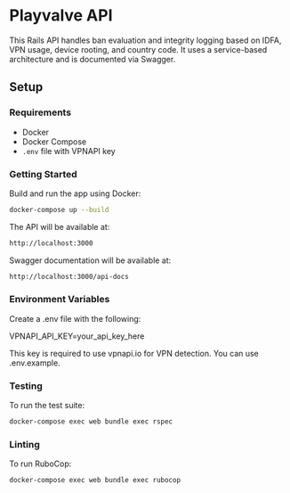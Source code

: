 # Playvalve API

This Rails API handles ban evaluation and integrity logging based on IDFA, VPN usage, device rooting, and country code. It uses a service-based architecture and is documented via Swagger.

## Setup

### Requirements

- Docker
- Docker Compose
- `.env` file with VPNAPI key

### Getting Started

Build and run the app using Docker:

```BASH
docker-compose up --build
```

The API will be available at:

```BASH
http://localhost:3000
```

Swagger documentation will be available at:

```BASH
http://localhost:3000/api-docs
```

### Environment Variables

Create a .env file with the following:

VPNAPI_API_KEY=your_api_key_here

This key is required to use vpnapi.io for VPN detection. You can use .env.example.

### Testing

To run the test suite:

```BASH
docker-compose exec web bundle exec rspec
```

### Linting

To run RuboCop:

```BASH
docker-compose exec web bundle exec rubocop
```
